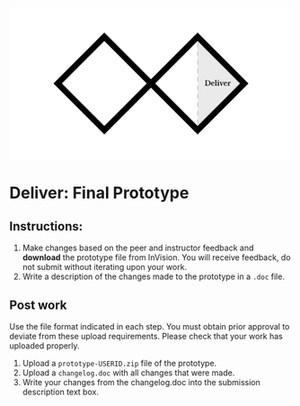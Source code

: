 ![Double Diamond Deliver Phase graphic](/assets/dd-process-deliver-1200px@2x.png)

# Deliver: Final Prototype

## Instructions:

1. Make changes based on the peer and instructor feedback and **download** the prototype file from InVision. You will receive feedback, do not submit without iterating upon your work. 
2. Write a description of the changes made to the prototype in a `.doc` file.

## Post work

Use the file format indicated in each step. You must obtain prior approval to deviate from these upload requirements. Please check that your work has uploaded properly.

1. Upload a `prototype-USERID.zip` file of the prototype.
2. Upload a `changelog.doc` with all changes that were made.
3. Write your changes from the changelog.doc into the submission description text box.



